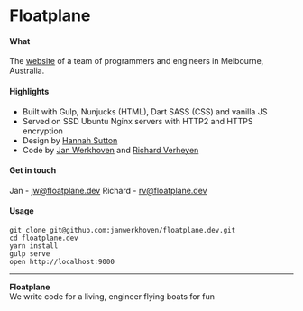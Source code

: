 # Floatplane

#### What

The [website](https://floatplane.dev/) of a team of programmers and engineers in Melbourne, Australia.

#### Highlights

- Built with Gulp, Nunjucks (HTML), Dart SASS (CSS) and vanilla JS
- Served on SSD Ubuntu Nginx servers with HTTP2 and HTTPS encryption
- Design by [Hannah Sutton](http://hannahsuttondesign.com/)
- Code by [Jan Werkhoven](https://github.com/janwerkhoven) and [Richard Verheyen](https://github.com/richardverheyen)

#### Get in touch

Jan - <a href="mailto:jw@floatplane.dev">jw@floatplane.dev</a>
Richard - <a href="mailto:rv@floatplane.dev">rv@floatplane.dev</a>

#### Usage

```
git clone git@github.com:janwerkhoven/floatplane.dev.git
cd floatplane.dev
yarn install
gulp serve
open http://localhost:9000
```

---

**Floatplane**  
We write code for a living,
engineer flying boats for fun
